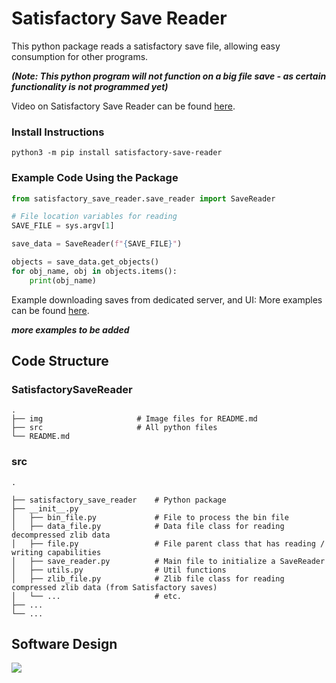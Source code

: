 # Satisfactory Save Reader
This python package reads a satisfactory save file, allowing easy consumption for other programs.

***(Note: This python program will not function on a big file save - as certain functionality is not programmed yet)***

Video on Satisfactory Save Reader can be found [here](https://youtu.be/tOUbUM7gMZA).

### Install Instructions
```
python3 -m pip install satisfactory-save-reader
```

### Example Code Using the Package
```py
from satisfactory_save_reader.save_reader import SaveReader

# File location variables for reading
SAVE_FILE = sys.argv[1]

save_data = SaveReader(f"{SAVE_FILE}")

objects = save_data.get_objects()
for obj_name, obj in objects.items():
    print(obj_name)
```

Example downloading saves from dedicated server, and UI: 
More examples can be found [here]().

***more examples to be added***

## Code Structure
### SatisfactorySaveReader
```
.
├── img                     # Image files for README.md
├── src                     # All python files
└── README.md
```


### src
```
.

├── satisfactory_save_reader    # Python package
├── __init__.py
│   ├── bin_file.py             # File to process the bin file
│   ├── data_file.py            # Data file class for reading decompressed zlib data
│   ├── file.py                 # File parent class that has reading / writing capabilities
│   ├── save_reader.py          # Main file to initialize a SaveReader
│   ├── utils.py                # Util functions
│   ├── zlib_file.py            # Zlib file class for reading compressed zlib data (from Satisfactory saves)
│   └── ...                     # etc.
├── ...
└── ...
```

## Software Design
![](img/SatisfactorySaveReader_FileStructure.png)
